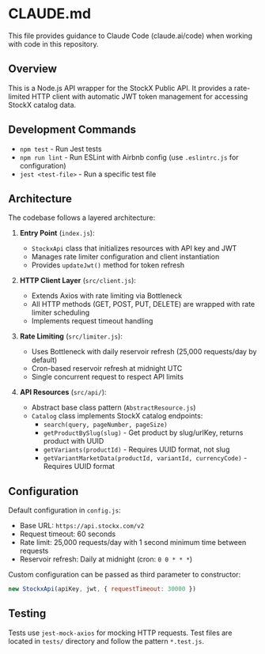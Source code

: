 # CLAUDE.md

This file provides guidance to Claude Code (claude.ai/code) when working with code in this repository.

## Overview

This is a Node.js API wrapper for the StockX Public API. It provides a rate-limited HTTP client with automatic JWT token management for accessing StockX catalog data.

## Development Commands

- `npm test` - Run Jest tests
- `npm run lint` - Run ESLint with Airbnb config (use `.eslintrc.js` for configuration)
- `jest <test-file>` - Run a specific test file

## Architecture

The codebase follows a layered architecture:

1. **Entry Point** (`index.js`):
   - `StockxApi` class that initializes resources with API key and JWT
   - Manages rate limiter configuration and client instantiation
   - Provides `updateJwt()` method for token refresh

2. **HTTP Client Layer** (`src/client.js`):
   - Extends Axios with rate limiting via Bottleneck
   - All HTTP methods (GET, POST, PUT, DELETE) are wrapped with rate limiter scheduling
   - Implements request timeout handling

3. **Rate Limiting** (`src/limiter.js`):
   - Uses Bottleneck with daily reservoir refresh (25,000 requests/day by default)
   - Cron-based reservoir refresh at midnight UTC
   - Single concurrent request to respect API limits

4. **API Resources** (`src/api/`):
   - Abstract base class pattern (`AbstractResource.js`)
   - `Catalog` class implements StockX catalog endpoints:
     - `search(query, pageNumber, pageSize)`
     - `getProductBySlug(slug)` - Get product by slug/urlKey, returns product with UUID
     - `getVariants(productId)` - Requires UUID format, not slug
     - `getVariantMarketData(productId, variantId, currencyCode)` - Requires UUID format

## Configuration

Default configuration in `config.js`:
- Base URL: `https://api.stockx.com/v2`
- Request timeout: 60 seconds
- Rate limit: 25,000 requests/day with 1 second minimum time between requests
- Reservoir refresh: Daily at midnight (cron: `0 0 * * *`)

Custom configuration can be passed as third parameter to constructor:
```javascript
new StockxApi(apiKey, jwt, { requestTimeout: 30000 })
```

## Testing

Tests use `jest-mock-axios` for mocking HTTP requests. Test files are located in `tests/` directory and follow the pattern `*.test.js`.